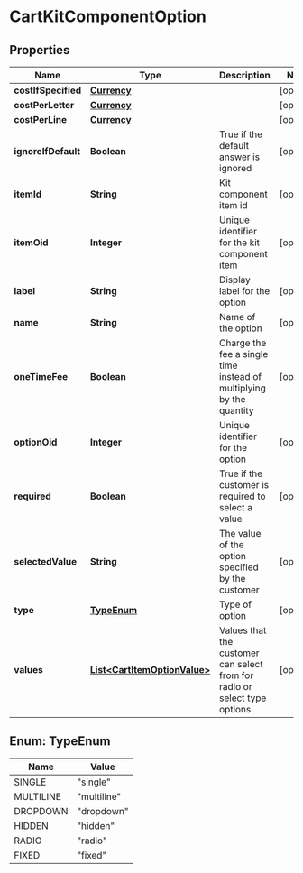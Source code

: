 

# CartKitComponentOption


## Properties

| Name | Type | Description | Notes |
|------------ | ------------- | ------------- | -------------|
|**costIfSpecified** | [**Currency**](Currency.md) |  |  [optional] |
|**costPerLetter** | [**Currency**](Currency.md) |  |  [optional] |
|**costPerLine** | [**Currency**](Currency.md) |  |  [optional] |
|**ignoreIfDefault** | **Boolean** | True if the default answer is ignored |  [optional] |
|**itemId** | **String** | Kit component item id |  [optional] |
|**itemOid** | **Integer** | Unique identifier for the kit component item |  [optional] |
|**label** | **String** | Display label for the option |  [optional] |
|**name** | **String** | Name of the option |  [optional] |
|**oneTimeFee** | **Boolean** | Charge the fee a single time instead of multiplying by the quantity |  [optional] |
|**optionOid** | **Integer** | Unique identifier for the option |  [optional] |
|**required** | **Boolean** | True if the customer is required to select a value |  [optional] |
|**selectedValue** | **String** | The value of the option specified by the customer |  [optional] |
|**type** | [**TypeEnum**](#TypeEnum) | Type of option |  [optional] |
|**values** | [**List&lt;CartItemOptionValue&gt;**](CartItemOptionValue.md) | Values that the customer can select from for radio or select type options |  [optional] |



## Enum: TypeEnum

| Name | Value |
|---- | -----|
| SINGLE | &quot;single&quot; |
| MULTILINE | &quot;multiline&quot; |
| DROPDOWN | &quot;dropdown&quot; |
| HIDDEN | &quot;hidden&quot; |
| RADIO | &quot;radio&quot; |
| FIXED | &quot;fixed&quot; |



